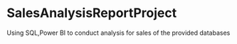 # SalesAnalysisReportProject
Using SQL,Power BI to conduct analysis for sales of the provided databases
